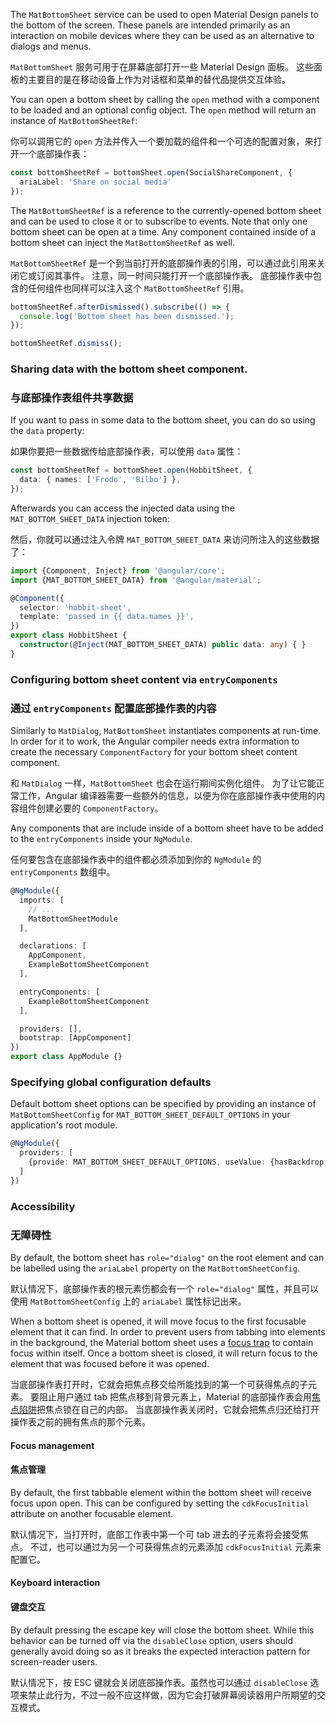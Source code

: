 The `MatBottomSheet` service can be used to open Material Design panels to the bottom of the screen.
These panels are intended primarily as an interaction on mobile devices where they can be used as an
alternative to dialogs and menus.

`MatBottomSheet` 服务可用于在屏幕底部打开一些 Material Design 面板。
这些面板的主要目的是在移动设备上作为对话框和菜单的替代品提供交互体验。

<!-- example(bottom-sheet-overview) -->

You can open a bottom sheet by calling the `open` method with a component to be loaded and an
optional config object. The `open` method will return an instance of `MatBottomSheetRef`:

你可以调用它的 `open` 方法并传入一个要加载的组件和一个可选的配置对象，来打开一个底部操作表：

```ts
const bottomSheetRef = bottomSheet.open(SocialShareComponent, {
  ariaLabel: 'Share on social media'
});
```

The `MatBottomSheetRef` is a reference to the currently-opened bottom sheet and can be used to close
it or to subscribe to events. Note that only one bottom sheet can be open at a time. Any component
contained inside of a bottom sheet can inject the `MatBottomSheetRef` as well.

`MatBottomSheetRef` 是一个到当前打开的底部操作表的引用，可以通过此引用来关闭它或订阅其事件。
注意，同一时间只能打开一个底部操作表。
底部操作表中包含的任何组件也同样可以注入这个 `MatBottomSheetRef` 引用。

```ts
bottomSheetRef.afterDismissed().subscribe(() => {
  console.log('Bottom sheet has been dismissed.');
});

bottomSheetRef.dismiss();
```

### Sharing data with the bottom sheet component.

### 与底部操作表组件共享数据

If you want to pass in some data to the bottom sheet, you can do so using the `data` property:

如果你要把一些数据传给底部操作表，可以使用 `data` 属性：

```ts
const bottomSheetRef = bottomSheet.open(HobbitSheet, {
  data: { names: ['Frodo', 'Bilbo'] },
});
```

Afterwards you can access the injected data using the `MAT_BOTTOM_SHEET_DATA` injection token:

然后，你就可以通过注入令牌 `MAT_BOTTOM_SHEET_DATA` 来访问所注入的这些数据了：

```ts
import {Component, Inject} from '@angular/core';
import {MAT_BOTTOM_SHEET_DATA} from '@angular/material';

@Component({
  selector: 'hobbit-sheet',
  template: 'passed in {{ data.names }}',
})
export class HobbitSheet {
  constructor(@Inject(MAT_BOTTOM_SHEET_DATA) public data: any) { }
}
```

### Configuring bottom sheet content via `entryComponents`

### 通过 `entryComponents` 配置底部操作表的内容

Similarly to `MatDialog`, `MatBottomSheet` instantiates components at run-time. In order for it to
work, the Angular compiler needs extra information to create the necessary `ComponentFactory` for
your bottom sheet content component.

和 `MatDialog` 一样，`MatBottomSheet` 也会在运行期间实例化组件。
为了让它能正常工作，Angular 编译器需要一些额外的信息，以便为你在底部操作表中使用的内容组件创建必要的 `ComponentFactory`。

Any components that are include inside of a bottom sheet have to be added to the `entryComponents`
inside your `NgModule`.

任何要包含在底部操作表中的组件都必须添加到你的 `NgModule` 的 `entryComponents` 数组中。

```ts
@NgModule({
  imports: [
    // ...
    MatBottomSheetModule
  ],

  declarations: [
    AppComponent,
    ExampleBottomSheetComponent
  ],

  entryComponents: [
    ExampleBottomSheetComponent
  ],

  providers: [],
  bootstrap: [AppComponent]
})
export class AppModule {}
```

### Specifying global configuration defaults
Default bottom sheet options can be specified by providing an instance of `MatBottomSheetConfig`
for `MAT_BOTTOM_SHEET_DEFAULT_OPTIONS` in your application's root module.

```ts
@NgModule({
  providers: [
    {provide: MAT_BOTTOM_SHEET_DEFAULT_OPTIONS, useValue: {hasBackdrop: false}}
  ]
})
```

### Accessibility

### 无障碍性

By default, the bottom sheet has `role="dialog"` on the root element and can be labelled using the
`ariaLabel` property on the `MatBottomSheetConfig`.

默认情况下，底部操作表的根元素伤都会有一个 `role="dialog"` 属性，并且可以使用 `MatBottomSheetConfig` 上的 `ariaLabel` 属性标记出来。

When a bottom sheet is opened, it will move focus to the first focusable element that it can find.
In order to prevent users from tabbing into elements in the background, the Material bottom sheet
uses a [focus trap](https://material.angular.io/cdk/a11y/overview#focustrap) to contain focus
within itself. Once a bottom sheet is closed, it will return focus to the element that was focused
before it was opened.

当底部操作表打开时，它就会把焦点移交给所能找到的第一个可获得焦点的子元素。
要阻止用户通过 tab 把焦点移到背景元素上，Material 的底部操作表会用[焦点陷阱](/cdk/a11y/overview#focustrap)把焦点锁在自己的内部。
当底部操作表关闭时，它就会把焦点归还给打开操作表之前的拥有焦点的那个元素。

#### Focus management

#### 焦点管理

By default, the first tabbable element within the bottom sheet will receive focus upon open.
This can be configured by setting the `cdkFocusInitial` attribute on another focusable element.

默认情况下，当打开时，底部工作表中第一个可 tab 进去的子元素将会接受焦点。
不过，也可以通过为另一个可获得焦点的元素添加 `cdkFocusInitial` 元素来配置它。

#### Keyboard interaction

#### 键盘交互

By default pressing the escape key will close the bottom sheet. While this behavior can
be turned off via the `disableClose` option, users should generally avoid doing so
as it breaks the expected interaction pattern for screen-reader users.

默认情况下，按 ESC 键就会关闭底部操作表。虽然也可以通过 `disableClose` 选项来禁止此行为，不过一般不应这样做，因为它会打破屏幕阅读器用户所期望的交互模式。
